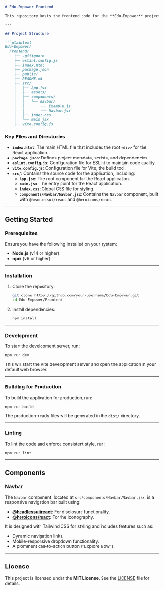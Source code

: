 
```markdown
# Edu-Empower Frontend

This repository hosts the frontend code for the **Edu-Empower** project, a platform designed to facilitate crowdfunding, scholarships, and donations. The frontend is built using **React** and **Vite** to ensure high performance and modern development standards.

---

## Project Structure

```plaintext
Edu-Empower/
  Frontend/
    ├── .gitignore
    ├── eslint.config.js
    ├── index.html
    ├── package.json
    ├── public/
    ├── README.md
    ├── src/
    │   ├── App.jsx
    │   ├── assets/
    │   ├── components/
    │   │   └── Navbar/
    │   │       ├── Example.js
    │   │       └── Navbar.jsx
    │   ├── index.css
    │   └── main.jsx
    ├── vite.config.js
```

### Key Files and Directories

- **`index.html`**: The main HTML file that includes the root `<div>` for the React application.
- **`package.json`**: Defines project metadata, scripts, and dependencies.
- **`eslint.config.js`**: Configuration file for ESLint to maintain code quality.
- **`vite.config.js`**: Configuration file for Vite, the build tool.
- **`src/`**: Contains the source code for the application, including:
  - **`App.jsx`**: The root component for the React application.
  - **`main.jsx`**: The entry point for the React application.
  - **`index.css`**: Global CSS file for styling.
  - **`components/Navbar/Navbar.jsx`**: Contains the `Navbar` component, built with `@headlessui/react` and `@heroicons/react`.

---

## Getting Started

### Prerequisites

Ensure you have the following installed on your system:
- **Node.js** (v14 or higher)
- **npm** (v6 or higher)

---

### Installation

1. Clone the repository:
   ```sh
   git clone https://github.com/your-username/Edu-Empower.git
   cd Edu-Empower/Frontend
   ```

2. Install dependencies:
   ```sh
   npm install
   ```

---

### Development

To start the development server, run:
```sh
npm run dev
```
This will start the Vite development server and open the application in your default web browser.

---

### Building for Production

To build the application for production, run:
```sh
npm run build
```
The production-ready files will be generated in the `dist/` directory.

---

### Linting

To lint the code and enforce consistent style, run:
```sh
npm run lint
```

---

## Components

### Navbar

The `Navbar` component, located at `src/components/Navbar/Navbar.jsx`, is a responsive navigation bar built using:
- **[@headlessui/react](https://headlessui.dev/)**: For disclosure functionality.
- **[@heroicons/react](https://heroicons.com/)**: For the iconography.

It is designed with Tailwind CSS for styling and includes features such as:
- Dynamic navigation links.
- Mobile-responsive dropdown functionality.
- A prominent call-to-action button ("Explore Now").

---

## License

This project is licensed under the **MIT License**. See the [LICENSE](LICENSE) file for details.

